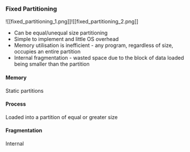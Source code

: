 ### Fixed Partitioning
![[fixed_partitioning_1.png]]![[fixed_partitioning_2.png]]
- Can be equal/unequal size partitioning
- Simple to implement and little OS overhead
- Memory utilisation is inefficient - any program, regardless of size, occupies an entire partition
- Internal fragmentation - wasted space due to the block of data loaded being smaller than the partition
#### Memory
Static partitions
#### Process
Loaded into a partition of equal or greater size
#### Fragmentation
Internal